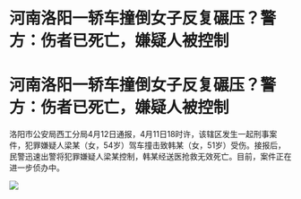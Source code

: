 # 河南洛阳一轿车撞倒女子反复碾压？警方：伤者已死亡，嫌疑人被控制

# 河南洛阳一轿车撞倒女子反复碾压？警方：伤者已死亡，嫌疑人被控制

洛阳市公安局西工分局4月12日通报，4月11日18时许，该辖区发生一起刑事案件，犯罪嫌疑人梁某（女，54岁）驾车撞击致韩某（女，51岁）受伤。接报后，民警迅速出警将犯罪嫌疑人梁某控制，韩某经送医抢救无效死亡。目前，案件正在进一步侦办中。

![](https://inews.gtimg.com/om_bt/Onynsj9I_rGA7c-LVk74DLOsxaacfY8u-afi0xN6j6758AA/1000)

